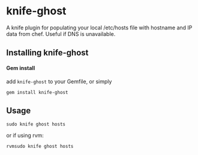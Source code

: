 knife-ghost
========
A knife plugin for populating your local /etc/hosts file with hostname and IP data from chef.
Useful if DNS is unavailable.


Installing knife-ghost
-------------------

#### Gem install

add `knife-ghost` to your Gemfile, or simply

    gem install knife-ghost

Usage
---------------

    sudo knife ghost hosts
or if using rvm:

    rvmsudo knife ghost hosts
